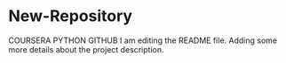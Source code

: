 # New-Repository
COURSERA PYTHON GITHUB
I am editing the README file. Adding some more details about the project description.

